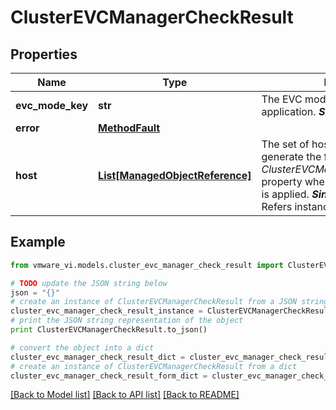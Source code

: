 # ClusterEVCManagerCheckResult


## Properties
Name | Type | Description | Notes
------------ | ------------- | ------------- | -------------
**evc_mode_key** | **str** | The EVC mode being tested for legal application.  ***Since:*** vSphere API 6.0  | 
**error** | [**MethodFault**](MethodFault.md) |  | 
**host** | [**List[ManagedObjectReference]**](ManagedObjectReference.md) | The set of hosts which would generate the fault described by the *ClusterEVCManagerCheckResult.error* property when the desired EVC mode is applied.  ***Since:*** vSphere API 6.0  Refers instances of *HostSystem*.  | [optional] 

## Example

```python
from vmware_vi.models.cluster_evc_manager_check_result import ClusterEVCManagerCheckResult

# TODO update the JSON string below
json = "{}"
# create an instance of ClusterEVCManagerCheckResult from a JSON string
cluster_evc_manager_check_result_instance = ClusterEVCManagerCheckResult.from_json(json)
# print the JSON string representation of the object
print ClusterEVCManagerCheckResult.to_json()

# convert the object into a dict
cluster_evc_manager_check_result_dict = cluster_evc_manager_check_result_instance.to_dict()
# create an instance of ClusterEVCManagerCheckResult from a dict
cluster_evc_manager_check_result_form_dict = cluster_evc_manager_check_result.from_dict(cluster_evc_manager_check_result_dict)
```
[[Back to Model list]](../README.md#documentation-for-models) [[Back to API list]](../README.md#documentation-for-api-endpoints) [[Back to README]](../README.md)


